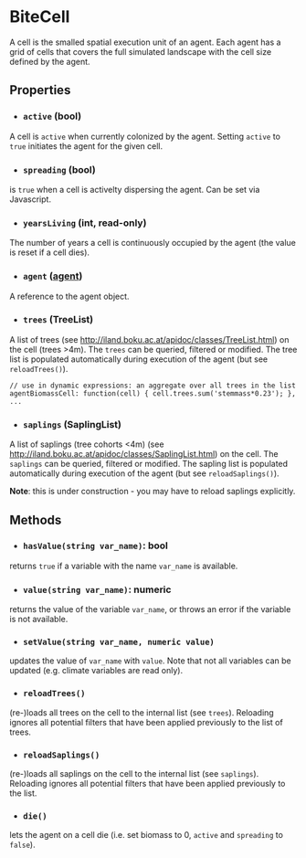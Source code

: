 # BiteCell

A cell is the smalled spatial execution unit of an agent. Each agent has a grid of cells that covers the full simulated landscape with
the cell size defined by the agent.

## Properties
* ### `active` (bool)
A cell is `active` when currently colonized by the agent. Setting `active` to `true` initiates the agent for the given cell.

* ### `spreading` (bool)
is `true` when a cell is activelty dispersing the agent. Can be set via Javascript.

* ### `yearsLiving` (int, read-only)
The number of years a cell is continuously occupied by the agent (the value is reset if a cell dies).

* ### `agent` ([agent](BiteAgent.md))
A reference to the agent object.

* ### `trees` (TreeList)
A list of trees (see http://iland.boku.ac.at/apidoc/classes/TreeList.html) on the cell (trees >4m). The `trees` can be queried, filtered or modified. The tree
list is populated automatically during execution of the agent (but see `reloadTrees()`).

```
// use in dynamic expressions: an aggregate over all trees in the list
agentBiomassCell: function(cell) { cell.trees.sum('stemmass*0.23'); }, ...
```

* ### `saplings` (SaplingList)
A list of saplings (tree cohorts <4m) (see http://iland.boku.ac.at/apidoc/classes/SaplingList.html) on the cell. The `saplings` can be queried, filtered or modified. The sapling list is populated automatically during execution of the agent (but see `reloadSaplings()`).

__Note__: this is under construction - you may have to reload saplings explicitly. 

## Methods
* ### `hasValue(string var_name)`: bool
returns `true` if a variable with the name `var_name` is available.

* ### `value(string var_name)`: numeric
returns the value of the variable `var_name`, or throws an error if the variable is not available.

* ### `setValue(string var_name, numeric value)`
updates the value of `var_name` with `value`. Note that not all variables can be updated (e.g. climate variables are read only).

* ### `reloadTrees()`
(re-)loads all trees on the cell to the internal list (see `trees`). Reloading ignores all potential filters that have been 
applied previously to the list of trees.

* ### `reloadSaplings()`
(re-)loads all saplings on the cell to the internal list (see `saplings`). Reloading ignores all potential filters that have been 
applied previously to the list.

* ### `die()`
lets the agent on a cell die (i.e. set biomass to 0, `active` and `spreading` to `false`).
